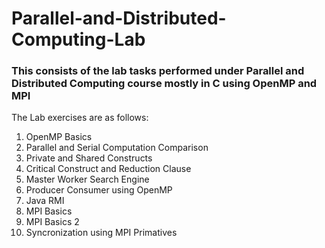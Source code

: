 # Parallel-and-Distributed-Computing-Lab
### This consists of the lab tasks performed under Parallel and Distributed Computing course mostly in C using OpenMP and MPI

The Lab exercises are as follows:
1. OpenMP Basics
2. Parallel and Serial Computation Comparison
3. Private and Shared Constructs
4. Critical Construct and Reduction Clause
5. Master Worker Search Engine
6. Producer Consumer using OpenMP
7. Java RMI
8. MPI Basics
9. MPI Basics 2
10. Syncronization using MPI Primatives

